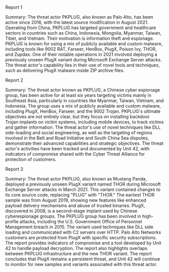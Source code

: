 
Report 1

Summary:
The threat actor PKPLUG, also known as Palo Alto, has been active since 2016, with the latest source modification in August 2021. Operating from China, PKPLUG has targeted government and healthcare sectors in countries such as China, Indonesia, Mongolia, Myanmar, Taiwan, Tibet, and Vietnam. Their motivation is information theft and espionage. PKPLUG is known for using a mix of publicly available and custom malware, including tools like 9002 RAT, Farseer, HenBox, PlugX, Poison Ivy, THOR, and Zupdax. One of their notable operations in 2021 involved deploying a previously unseen PlugX variant during Microsoft Exchange Server attacks. The threat actor's capability lies in their use of novel tools and techniques, such as delivering PlugX malware inside ZIP archive files.





Report 2

Summary:
The threat actor known as PKPLUG, a Chinese cyber espionage group, has been active for at least six years targeting victims mainly in Southeast Asia, particularly in countries like Myanmar, Taiwan, Vietnam, and Indonesia. The group uses a mix of publicly available and custom malware, including PlugX, HenBox, Farseer, and the 9002 Trojan. PKPLUG's ultimate objectives are not entirely clear, but they focus on installing backdoor Trojan implants on victim systems, including mobile devices, to track victims and gather information. The threat actor's use of novel techniques like DLL side-loading and social engineering, as well as the targeting of regions involved in the Belt and Road Initiative and South China Sea disputes, demonstrate their advanced capabilities and strategic objectives. The threat actor's activities have been tracked and documented by Unit 42, with indicators of compromise shared with the Cyber Threat Alliance for protection of customers.





Report 3

Summary:
The threat actor PKPLUG, also known as Mustang Panda, deployed a previously unseen PlugX variant named THOR during Microsoft Exchange Server attacks in March 2021. This variant contained changes to its core source code, replacing "PLUG" with "THOR." The earliest THOR sample was from August 2019, showing new features like enhanced payload delivery mechanisms and abuse of trusted binaries. PlugX, discovered in 2008, is a second-stage implant used by Chinese cyberespionage groups. The PKPLUG group has been involved in high-profile attacks, including the U.S. Government Office of Personnel Management breach in 2015. The variant used techniques like DLL side loading and communicated with C2 servers over HTTP. Palo Alto Networks customers are protected from PlugX with specific security subscriptions. The report provides indicators of compromise and a tool developed by Unit 42 to handle payload decryption. The report also highlights overlaps between PKPLUG infrastructure and the new THOR variant. The report concludes that PlugX remains a persistent threat, and Unit 42 will continue to monitor for new samples and variants associated with this threat actor.


